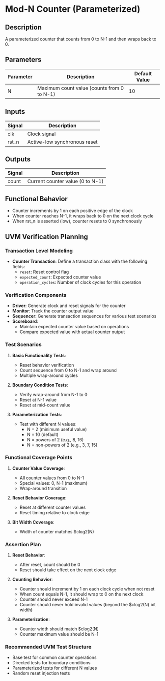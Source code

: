 # Mod-N Counter (Parameterized)

## Description

A parameterized counter that counts from 0 to N-1 and then wraps back to 0.

## Parameters

| Parameter | Description | Default Value |
|-----------|-------------|---------------|
| N         | Maximum count value (counts from 0 to N-1) | 10 |

## Inputs

| Signal | Description |
|--------|-------------|
| clk    | Clock signal |
| rst_n  | Active-low synchronous reset |

## Outputs

| Signal | Description |
|--------|-------------|
| count  | Current counter value (0 to N-1) |

## Functional Behavior

- Counter increments by 1 on each positive edge of the clock
- When counter reaches N-1, it wraps back to 0 on the next clock cycle
- When rst_n is asserted (low), counter resets to 0 synchronously

## UVM Verification Planning

### Transaction Level Modeling
- **Counter Transaction**: Define a transaction class with the following fields:
  - `reset`: Reset control flag
  - `expected_count`: Expected counter value
  - `operation_cycles`: Number of clock cycles for this operation

### Verification Components
- **Driver**: Generate clock and reset signals for the counter
- **Monitor**: Track the counter output value
- **Sequencer**: Generate transaction sequences for various test scenarios
- **Scoreboard**: 
  - Maintain expected counter value based on operations
  - Compare expected value with actual counter output

### Test Scenarios
1. **Basic Functionality Tests**:
   - Reset behavior verification
   - Count sequence from 0 to N-1 and wrap around
   - Multiple wrap-around cycles

2. **Boundary Condition Tests**:
   - Verify wrap-around from N-1 to 0
   - Reset at N-1 value
   - Reset at mid-count value

3. **Parameterization Tests**:
   - Test with different N values:
     - N = 2 (minimum useful value)
     - N = 10 (default)
     - N = powers of 2 (e.g., 8, 16)
     - N = non-powers of 2 (e.g., 3, 7, 15)

### Functional Coverage Points
1. **Counter Value Coverage**:
   - All counter values from 0 to N-1
   - Special values: 0, N-1 (maximum)
   - Wrap-around transition

2. **Reset Behavior Coverage**:
   - Reset at different counter values
   - Reset timing relative to clock edge

3. **Bit Width Coverage**:
   - Width of counter matches $clog2(N)

### Assertion Plan
1. **Reset Behavior**:
   - After reset, count should be 0
   - Reset should take effect on the next clock edge

2. **Counting Behavior**:
   - Counter should increment by 1 on each clock cycle when not reset
   - When count equals N-1, it should wrap to 0 on the next clock
   - Counter should never exceed N-1
   - Counter should never hold invalid values (beyond the $clog2(N) bit width)

3. **Parameterization**:
   - Counter width should match $clog2(N)
   - Counter maximum value should be N-1

### Recommended UVM Test Structure
- Base test for common counter operations
- Directed tests for boundary conditions
- Parameterized tests for different N values
- Random reset injection tests